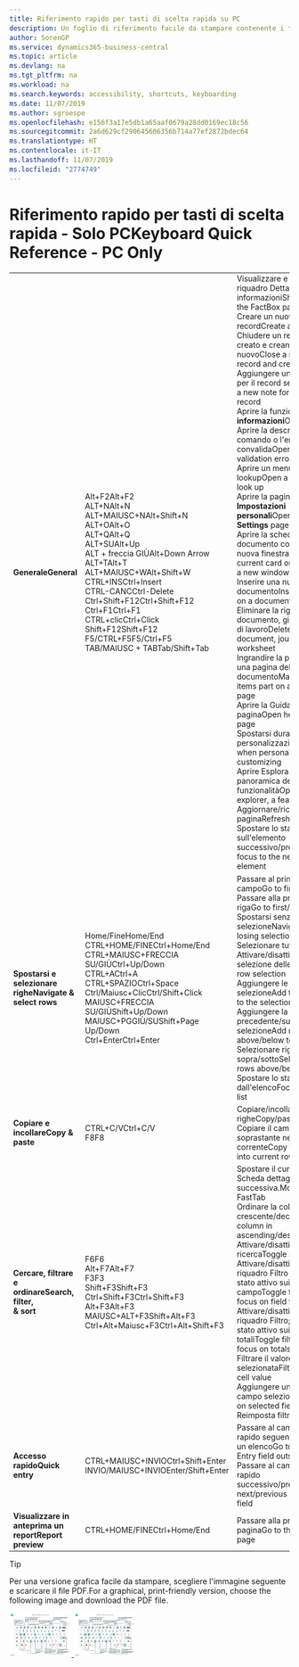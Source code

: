 ```yaml
---
title: Riferimento rapido per tasti di scelta rapida su PC
description: Un foglio di riferimento facile da stampare contenente i tasti di scelta rapida più utilizzati per utenti di PC.
author: SorenGP
ms.service: dynamics365-business-central
ms.topic: article
ms.devlang: na
ms.tgt_pltfrm: na
ms.workload: na
ms.search.keywords: accessibility, shortcuts, keyboarding
ms.date: 11/07/2019
ms.author: sgroespe
ms.openlocfilehash: e156f3a17e5db1a65aaf0679a28dd0169ec18c56
ms.sourcegitcommit: 2a6d629cf290645606356b714a77ef2872bdec64
ms.translationtype: HT
ms.contentlocale: it-IT
ms.lasthandoff: 11/07/2019
ms.locfileid: "2774749"
---
```

# <a name="keyboard-quick-reference---pc-only"></a><span data-ttu-id="abb20-103">Riferimento rapido per tasti di scelta rapida - Solo PC</span><span class="sxs-lookup"><span data-stu-id="abb20-103">Keyboard Quick Reference - PC Only</span></span>

||||  
|----------------|-----------|----------------|
|<span data-ttu-id="abb20-104">**Generale**</span><span class="sxs-lookup"><span data-stu-id="abb20-104">**General**</span></span>|<span data-ttu-id="abb20-105">Alt+F2</span><span class="sxs-lookup"><span data-stu-id="abb20-105">Alt+F2</span></span><br /><span data-ttu-id="abb20-106">ALT+N</span><span class="sxs-lookup"><span data-stu-id="abb20-106">Alt+N</span></span><br /><span data-ttu-id="abb20-107">ALT+MAIUSC+N</span><span class="sxs-lookup"><span data-stu-id="abb20-107">Alt+Shift+N</span></span><br /><span data-ttu-id="abb20-108">ALT+O</span><span class="sxs-lookup"><span data-stu-id="abb20-108">Alt+O</span></span><br /><span data-ttu-id="abb20-109">ALT+Q</span><span class="sxs-lookup"><span data-stu-id="abb20-109">Alt+Q</span></span><br /><span data-ttu-id="abb20-110">ALT+SU</span><span class="sxs-lookup"><span data-stu-id="abb20-110">Alt+Up</span></span><br /><span data-ttu-id="abb20-111">ALT + freccia GIÙ</span><span class="sxs-lookup"><span data-stu-id="abb20-111">Alt+Down Arrow</span></span><br /><span data-ttu-id="abb20-112">ALT+T</span><span class="sxs-lookup"><span data-stu-id="abb20-112">Alt+T</span></span><br /><span data-ttu-id="abb20-113">ALT+MAIUSC+W</span><span class="sxs-lookup"><span data-stu-id="abb20-113">Alt+Shift+W</span></span><br /><span data-ttu-id="abb20-114">CTRL+INS</span><span class="sxs-lookup"><span data-stu-id="abb20-114">Ctrl+Insert</span></span><br /><span data-ttu-id="abb20-115">CTRL-CANC</span><span class="sxs-lookup"><span data-stu-id="abb20-115">Ctrl-Delete</span></span><br /><span data-ttu-id="abb20-116">Ctrl+Shift+F12</span><span class="sxs-lookup"><span data-stu-id="abb20-116">Ctrl+Shift+F12</span></span><br /><span data-ttu-id="abb20-117">Ctrl+F1</span><span class="sxs-lookup"><span data-stu-id="abb20-117">Ctrl+F1</span></span><br /><span data-ttu-id="abb20-118">CTRL+clic</span><span class="sxs-lookup"><span data-stu-id="abb20-118">Ctrl+Click</span></span><br /><span data-ttu-id="abb20-119">Shift+F12</span><span class="sxs-lookup"><span data-stu-id="abb20-119">Shift+F12</span></span><br /><span data-ttu-id="abb20-120">F5/CTRL+F5</span><span class="sxs-lookup"><span data-stu-id="abb20-120">F5/Ctrl+F5</span></span><br /><span data-ttu-id="abb20-121">TAB/MAIUSC + TAB</span><span class="sxs-lookup"><span data-stu-id="abb20-121">Tab/Shift+Tab</span></span><br />|<span data-ttu-id="abb20-122">Visualizzare e nascondere il riquadro Dettaglio informazioni</span><span class="sxs-lookup"><span data-stu-id="abb20-122">Show and hide the FactBox pane</span></span><br /><span data-ttu-id="abb20-123">Creare un nuovo record</span><span class="sxs-lookup"><span data-stu-id="abb20-123">Create a new record</span></span><br /><span data-ttu-id="abb20-124">Chiudere un record appena creato e creane uno nuovo</span><span class="sxs-lookup"><span data-stu-id="abb20-124">Close a newly created record and create a new one</span></span><br /><span data-ttu-id="abb20-125">Aggiungere una nuova nota per il record selezionato</span><span class="sxs-lookup"><span data-stu-id="abb20-125">Add a new note for the selected record</span></span><br /><span data-ttu-id="abb20-126">Aprire la funzionalità delle **informazioni**</span><span class="sxs-lookup"><span data-stu-id="abb20-126">Open **Tell me**</span></span><br /><span data-ttu-id="abb20-127">Aprire la descrizione comando o l'errore di convalida</span><span class="sxs-lookup"><span data-stu-id="abb20-127">Open tooltip or validation error</span></span><br /><span data-ttu-id="abb20-128">Aprire un menu a discesa o lookup</span><span class="sxs-lookup"><span data-stu-id="abb20-128">Open a drop-down or look up</span></span><br /><span data-ttu-id="abb20-129">Aprire la pagina **Impostazioni personali**</span><span class="sxs-lookup"><span data-stu-id="abb20-129">Open the **My Settings** page</span></span><br /><span data-ttu-id="abb20-130">Aprire la scheda o il documento corrente in una nuova finestra</span><span class="sxs-lookup"><span data-stu-id="abb20-130">Open the current card or document in a new window</span></span><br /><span data-ttu-id="abb20-131">Inserire una nuova riga in un documento</span><span class="sxs-lookup"><span data-stu-id="abb20-131">Insert a new line on a document</span></span><br /><span data-ttu-id="abb20-132">Eliminare la riga in un documento, giornale o foglio di lavoro</span><span class="sxs-lookup"><span data-stu-id="abb20-132">Delete the line on a document, journal, or worksheet</span></span><br /><span data-ttu-id="abb20-133">Ingrandire la parte Voci in una pagina del documento</span><span class="sxs-lookup"><span data-stu-id="abb20-133">Maximize the line items part on a document page</span></span><br /><span data-ttu-id="abb20-134">Aprire la Guida per la pagina</span><span class="sxs-lookup"><span data-stu-id="abb20-134">Open help for the page</span></span><br /><span data-ttu-id="abb20-135">Spostarsi durante la personalizzazione</span><span class="sxs-lookup"><span data-stu-id="abb20-135">Navigate when personalizing and customizing</span></span><br /><span data-ttu-id="abb20-136">Aprire Esplora ruoli, una panoramica delle funzionalità</span><span class="sxs-lookup"><span data-stu-id="abb20-136">Open the role explorer, a feature overview</span></span><br /><span data-ttu-id="abb20-137">Aggiornare/ricaricare la pagina</span><span class="sxs-lookup"><span data-stu-id="abb20-137">Refresh/reload page</span></span><br /><span data-ttu-id="abb20-138">Spostare lo stato attivo sull'elemento successivo/precedente</span><span class="sxs-lookup"><span data-stu-id="abb20-138">Move focus to the next/previous element</span></span>|
|<span data-ttu-id="abb20-139">**Spostarsi e<br />selezionare righe**</span><span class="sxs-lookup"><span data-stu-id="abb20-139">**Navigate &<br />select rows**</span></span>| <span data-ttu-id="abb20-140">Home/Fine</span><span class="sxs-lookup"><span data-stu-id="abb20-140">Home/End</span></span><br /><span data-ttu-id="abb20-141">CTRL+HOME/FINE</span><span class="sxs-lookup"><span data-stu-id="abb20-141">Ctrl+Home/End</span></span> <br /><span data-ttu-id="abb20-142">CTRL+MAIUSC+FRECCIA SU/GIÙ</span><span class="sxs-lookup"><span data-stu-id="abb20-142">Ctrl+Up/Down</span></span><br /><span data-ttu-id="abb20-143">CTRL+A</span><span class="sxs-lookup"><span data-stu-id="abb20-143">Ctrl+A</span></span> <br /><span data-ttu-id="abb20-144">CTRL+SPAZIO</span><span class="sxs-lookup"><span data-stu-id="abb20-144">Ctrl+Space</span></span><br /><span data-ttu-id="abb20-145">Ctrl/Maiusc+Clic</span><span class="sxs-lookup"><span data-stu-id="abb20-145">Ctrl/Shift+Click</span></span><br /><span data-ttu-id="abb20-146">MAIUSC+FRECCIA SU/GIÙ</span><span class="sxs-lookup"><span data-stu-id="abb20-146">Shift+Up/Down</span></span><br /><span data-ttu-id="abb20-147">MAIUSC+PGGIÙ/SU</span><span class="sxs-lookup"><span data-stu-id="abb20-147">Shift+Page Up/Down</span></span><br /><span data-ttu-id="abb20-148">Ctrl+Enter</span><span class="sxs-lookup"><span data-stu-id="abb20-148">Ctrl+Enter</span></span>| <span data-ttu-id="abb20-149">Passare al primo/ultimo campo</span><span class="sxs-lookup"><span data-stu-id="abb20-149">Go to first/last field</span></span><br /><span data-ttu-id="abb20-150">Passare alla prima/ultima riga</span><span class="sxs-lookup"><span data-stu-id="abb20-150">Go to first/last row</span></span><br /><span data-ttu-id="abb20-151">Spostarsi senza perdere la selezione</span><span class="sxs-lookup"><span data-stu-id="abb20-151">Navigate without losing selection</span></span><br /><span data-ttu-id="abb20-152">Selezionare tutto</span><span class="sxs-lookup"><span data-stu-id="abb20-152">Select all</span></span><br /><span data-ttu-id="abb20-153">Attivare/disattivare la selezione delle righe</span><span class="sxs-lookup"><span data-stu-id="abb20-153">Toggle row selection</span></span><br /> <span data-ttu-id="abb20-154">Aggiungere le righe alla selezione</span><span class="sxs-lookup"><span data-stu-id="abb20-154">Add the row/rows to the selection</span></span><br /><span data-ttu-id="abb20-155">Aggiungere la riga precedente/successiva alla selezione</span><span class="sxs-lookup"><span data-stu-id="abb20-155">Add row above/below to selection</span></span><br /><span data-ttu-id="abb20-156">Selezionare righe visibili sopra/sotto</span><span class="sxs-lookup"><span data-stu-id="abb20-156">Select visible rows above/below</span></span> <br /><span data-ttu-id="abb20-157">Spostare lo stato attivo fuori dall'elenco</span><span class="sxs-lookup"><span data-stu-id="abb20-157">Focus out of the list</span></span>|
|<span data-ttu-id="abb20-158">**Copiare e incollare**</span><span class="sxs-lookup"><span data-stu-id="abb20-158">**Copy & paste**</span></span>|<span data-ttu-id="abb20-159">CTRL+C/V</span><span class="sxs-lookup"><span data-stu-id="abb20-159">Ctrl+C/V</span></span><br /><span data-ttu-id="abb20-160">F8</span><span class="sxs-lookup"><span data-stu-id="abb20-160">F8</span></span>|<span data-ttu-id="abb20-161">Copiare/incollare righe</span><span class="sxs-lookup"><span data-stu-id="abb20-161">Copy/paste rows</span></span><br /><span data-ttu-id="abb20-162">Copiare il campo soprastante nella riga corrente</span><span class="sxs-lookup"><span data-stu-id="abb20-162">Copy field above into current row</span></span>|
|<span data-ttu-id="abb20-163">**Cercare, filtrare <br />e ordinare**</span><span class="sxs-lookup"><span data-stu-id="abb20-163">**Search, filter, <br />& sort**</span></span>|<span data-ttu-id="abb20-164">F6</span><span class="sxs-lookup"><span data-stu-id="abb20-164">F6</span></span><br /><span data-ttu-id="abb20-165">Alt+F7</span><span class="sxs-lookup"><span data-stu-id="abb20-165">Alt+F7</span></span><br /><span data-ttu-id="abb20-166">F3</span><span class="sxs-lookup"><span data-stu-id="abb20-166">F3</span></span><br /><span data-ttu-id="abb20-167">Shift+F3</span><span class="sxs-lookup"><span data-stu-id="abb20-167">Shift+F3</span></span><br /><span data-ttu-id="abb20-168">Ctrl+Shift+F3</span><span class="sxs-lookup"><span data-stu-id="abb20-168">Ctrl+Shift+F3</span></span><br /><span data-ttu-id="abb20-169">Alt+F3</span><span class="sxs-lookup"><span data-stu-id="abb20-169">Alt+F3</span></span><br /><span data-ttu-id="abb20-170">MAIUSC+ALT+F3</span><span class="sxs-lookup"><span data-stu-id="abb20-170">Shift+Alt+F3</span></span><br /><span data-ttu-id="abb20-171">Ctrl+Alt+Maiusc+F3</span><span class="sxs-lookup"><span data-stu-id="abb20-171">Ctrl+Alt+Shift+F3</span></span>|<span data-ttu-id="abb20-172">Spostare il cursore alla Scheda dettaglio successiva.</span><span class="sxs-lookup"><span data-stu-id="abb20-172">Move to next FastTab</span></span><br /><span data-ttu-id="abb20-173">Ordinare la colonna in ordine crescente/decrescente</span><span class="sxs-lookup"><span data-stu-id="abb20-173">Sort column in ascending/descending order</span></span><br /><span data-ttu-id="abb20-174">Attivare/disattivare la ricerca</span><span class="sxs-lookup"><span data-stu-id="abb20-174">Toggle search</span></span><br /><span data-ttu-id="abb20-175">Attivare/disattivare il riquadro Filtro	; spostare lo stato attivo sui filtri del campo</span><span class="sxs-lookup"><span data-stu-id="abb20-175">Toggle filter pane; focus on field filters</span></span><br /><span data-ttu-id="abb20-176">Attivare/disattivare il riquadro Filtro; spostare lo stato attivo sui filtri dei totali</span><span class="sxs-lookup"><span data-stu-id="abb20-176">Toggle filter pane; focus on totals filters</span></span><br /><span data-ttu-id="abb20-177">Filtrare il valore della cella selezionata</span><span class="sxs-lookup"><span data-stu-id="abb20-177">Filter on selected cell value</span></span><br /><span data-ttu-id="abb20-178">Aggiungere un filtro sul campo selezionato</span><span class="sxs-lookup"><span data-stu-id="abb20-178">Add filter on selected field</span></span><br /><span data-ttu-id="abb20-179">Reimposta filtri</span><span class="sxs-lookup"><span data-stu-id="abb20-179">Reset filters</span></span>|
|<span data-ttu-id="abb20-180">**Accesso rapido**</span><span class="sxs-lookup"><span data-stu-id="abb20-180">**Quick entry**</span></span>|<span data-ttu-id="abb20-181">CTRL+MAIUSC+INVIO</span><span class="sxs-lookup"><span data-stu-id="abb20-181">Ctrl+Shift+Enter</span></span><br /><span data-ttu-id="abb20-182">INVIO/MAIUSC+INVIO</span><span class="sxs-lookup"><span data-stu-id="abb20-182">Enter/Shift+Enter</span></span>|<span data-ttu-id="abb20-183">Passare al campo Accesso rapido seguente al di fuori di un elenco</span><span class="sxs-lookup"><span data-stu-id="abb20-183">Go to next Quick Entry field outside a list</span></span><br /><span data-ttu-id="abb20-184">Passare al campo Accesso rapido successivo/precedente</span><span class="sxs-lookup"><span data-stu-id="abb20-184">Go to next/previous Quick Entry field</span></span>|
|<span data-ttu-id="abb20-185">**Visualizzare in anteprima un report**</span><span class="sxs-lookup"><span data-stu-id="abb20-185">**Report preview**</span></span>|<span data-ttu-id="abb20-186">CTRL+HOME/FINE</span><span class="sxs-lookup"><span data-stu-id="abb20-186">Ctrl+Home/End</span></span>|<span data-ttu-id="abb20-187">Passare alla prima/ultima pagina</span><span class="sxs-lookup"><span data-stu-id="abb20-187">Go to the first/last page</span></span>|

> [!TIP]
> <span data-ttu-id="abb20-188">Per una versione grafica facile da stampare, scegliere l'immagine seguente e scaricare il file PDF.</span><span class="sxs-lookup"><span data-stu-id="abb20-188">For a graphical, print-friendly version, choose the following image and download the PDF file.</span></span>
>
> <span data-ttu-id="abb20-189">[ ![](media/keyboard_shortcut_inline.png) ](media/keyboard_shortcuts.pdf)</span><span class="sxs-lookup"><span data-stu-id="abb20-189">[ ![](media/keyboard_shortcut_inline.png) ](media/keyboard_shortcuts.pdf)</span></span>

